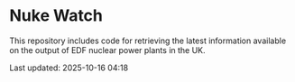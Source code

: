 # Nuke Watch

This repository includes code for retrieving the latest information available on the output of EDF nuclear power plants in the UK.

Last updated: 2025-10-16 04:18